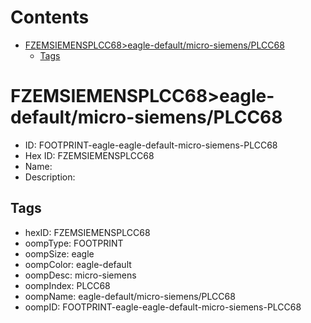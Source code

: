 



Contents
========

* [FZEMSIEMENSPLCC68>eagle-default/micro-siemens/PLCC68](#fzemsiemensplcc68eagle-defaultmicro-siemensplcc68)
	* [Tags](#tags)

# FZEMSIEMENSPLCC68>eagle-default/micro-siemens/PLCC68

- ID: FOOTPRINT-eagle-eagle-default-micro-siemens-PLCC68
- Hex ID: FZEMSIEMENSPLCC68
- Name: 
- Description: 

## Tags

- hexID: FZEMSIEMENSPLCC68
- oompType: FOOTPRINT
- oompSize: eagle
- oompColor: eagle-default
- oompDesc: micro-siemens
- oompIndex: PLCC68
- oompName: eagle-default/micro-siemens/PLCC68
- oompID: FOOTPRINT-eagle-eagle-default-micro-siemens-PLCC68
